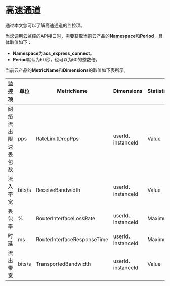 # 高速通道

通过本文您可以了解高速通道的监控项。

当您调用云监控的API接口时，需要获取当前云产品的**Namespace**和**Period**，具体取值如下：

-   **Namespace**为**acs\_express\_connect**。
-   **Period**默认为60秒，也可以为60的整数倍。

当前云产品的**MetricName**和**Dimensions**的取值如下表所示。

|监控项|单位|MetricName|Dimensions|Statistics|
|---|--|----------|----------|----------|
|网络流出限速丢包数|pps|RateLimitDropPps|userId、instanceId|Value|
|流入带宽|bits/s|ReceiveBandwidth|userId、instanceId|Value|
|丢包率|%|RouterInterfaceLossRate|userId、instanceId|Maximum|
|时延|ms|RouterInterfaceResponseTime|userId、instanceId|Maximum|
|流出带宽|bits/s|TransportedBandwidth|userId、instanceId|Value|


